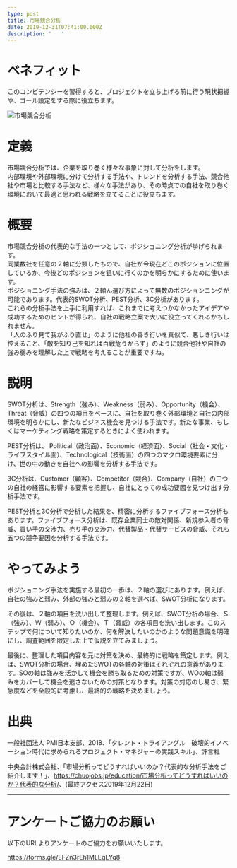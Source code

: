 ```yaml
---
type: post
title: 市場競合分析
date: 2019-12-31T07:41:00.000Z
description: '   '
---
```

# ベネフィット

このコンピテンシーを習得すると、プロジェクトを立ち上げる前に行う現状把握や、ゴール設定をする際に役立ちます。

![市場競合分析](/img/市場競合分析.png "市場競合分析")

# 定義

市場競合分析では、企業を取り巻く様々な事象に対して分析をします。\
内部環境や外部環境に分けて分析する手法や、トレンドを分析する手法、競合他社や市場と比較する手法など、様々な手法があり、その時点での自社を取り巻く環境において最適と思われる戦略を立てることに役立ちます。

# 概要

市場競合分析の代表的な手法の一つとして、ポジショニング分析が挙げられます。\
同業数社を任意の２軸に分類したもので、自社が今現在どこのポジションに位置しているか、今後どのポジションを狙いに行くのかを明らかにするために使います。\
ポジショニング手法の強みは、２軸ん選び方によって無数のポジションニングが可能であります。代表的SWOT分析、PEST分析、3C分析があります。\
これらの分析手法を上手に利用すれば、これまでに考えつかなかったアイデアや成功するためのヒントが得られ、自社の戦略立案で大いに役立ってくれるかもしれません。\
「人のふり見て我がふり直せ」のように他社の善き行いを真似て、悪しき行いは控えること、「敵を知り己を知れば百戦危うからず」のように競合他社や自社の強み弱みを理解した上で戦略を考えることが重要ですね。

# 説明

SWOT分析は、Strength（強み）、Weakness（弱み）、Opportunity（機会）、Threat（脅威）の四つの項目をベースに、自社を取り巻く外部環境と自社の内部環境を明らかにし、新たなビジネス機会を見つける手法です。新たな事業、もしくはマーケティング戦略を策定するときによく使われます。

PEST分析は、	Political（政治面）、Economic（経済面）、Social（社会・文化・ライフスタイル面）、Technological（技術面）の四つのマクロ環境要素に分け、世の中の動きを自社への影響を分析する手法です。

3C分析は、Customer（顧客）、Competitor（競合）、Company（自社）の三つの自社の経営に影響する要素を把握し、自社にとっての成功要因を見つけ出す分析手法です。

PEST分析と3C分析で分析した結果を、精密に分析するファイブフォース分析もあります。ファイブフォース分析は、既存企業同士の敵対関係、新規参入者の脅威、買い手の交渉力、売り手の交渉力、代替製品・代替サービスの脅威、それら五つの競争要因を分析する手法です。

# やってみよう

ポジショニング手法を実施する最初の一歩は、２軸の選びにあります。例えば、自社の強みと弱み、外部の強みと弱みの２軸を選べば、SWOT分析になります。

その後は、２軸の項目を洗い出して整理します。例えば、SWOT分析の場合、Ｓ（強み）、Ｗ（弱み）、Ｏ（機会）、Ｔ（脅威）の各項目を洗い出します。このステップで何について知りたいのか、何を解決したいのかのような問題意識を明確にし、調査範囲を限定した上で仮説を立てみましょう。

最後に、整理した項目内容を元に対策を決め、最終的に戦略を策定します。例えば、SWOT分析の場合、埋めたSWOTの各軸の対策はそれぞれの意義があります。SOの軸は強みを活かして機会を勝ち取るための対策ですが、WOの軸は弱みをカバーして機会を逃さないための対策となります。対策の対応のし易さ、緊急度などを全般的に考慮し、最終的の戦略を決めましょう。

# 出典

一般社団法人 PMI日本支部、2018、「タレント・トライアングル　破壊的イノベーション時代に求められるプロジェクト・マネジャーの実践スキル」、評言社

中央会計株式会社、「市場分析ってどうすればいいのか？代表的な分析手法をご紹介します！」、<https://chuojobs.jp/education/市場分析ってどうすればいいのか？代表的な分析/>、(最終アクセス2019年12月22日)

---

# アンケートご協力のお願い

以下のURLよりアンケートのご協力をお願いいたします。

https://forms.gle/EFZn3rEh1MLEqLYq8
